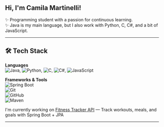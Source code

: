 ## Hi, I'm Camila Martinelli!

✨ Programming student with a passion for continuous learning.  
✨ Java is my main language, but I also work with Python, C, C#, and a bit of JavaScript.

 ---

## 🛠 Tech Stack

**Languages**  
![Java](https://img.shields.io/badge/Java-ED8B00?style=flat&logo=java&logoColor=white), ![Python](https://img.shields.io/badge/Python-3670A0?style=flat&logo=python&logoColor=white), ![C](https://img.shields.io/badge/C-00599C?style=flat&logo=c&logoColor=white), ![C#](https://img.shields.io/badge/C%23-239120?style=flat&logo=c-sharp&logoColor=white), ![JavaScript](https://img.shields.io/badge/JavaScript-F7DF1E?style=flat&logo=javascript&logoColor=black)

**Frameworks & Tools**  
![Spring Boot](https://img.shields.io/badge/Spring_Boot-6DB33F?style=flat&logo=spring-boot&logoColor=white)  
![Git](https://img.shields.io/badge/Git-F05032?style=flat&logo=git&logoColor=white)  
![GitHub](https://img.shields.io/badge/GitHub-181717?style=flat&logo=github&logoColor=white)  
![Maven](https://img.shields.io/badge/Maven-C71A36?style=flat&logo=apache-maven&logoColor=white)

I'm currently working on [Fitness Tracker API](https://github.com/your-username/fitness-tracker-api) — Track workouts, meals, and goals with Spring Boot + JPA

---
